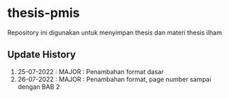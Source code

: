 # thesis-pmis
Repository ini digunakan untuk menyimpan thesis dan materi thesis ilham

## Update History
1. 25-07-2022 : MAJOR : Penambahan format dasar
2. 26-07-2022 : MAJOR : Penambahan format, page number sampai dengan BAB 2
